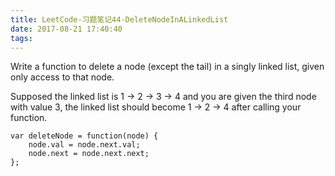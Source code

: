 ```yaml
---
title: LeetCode-习题笔记44-DeleteNodeInALinkedList
date: 2017-08-21 17:40:40
tags:
---
```



Write a function to delete a node (except the tail) in a singly linked list, given only access to that node.

Supposed the linked list is 1 -> 2 -> 3 -> 4 and you are given the third node with value 3, the linked list should become 1 -> 2 -> 4 after calling your function.

    var deleteNode = function(node) {
        node.val = node.next.val;
        node.next = node.next.next;
    };
